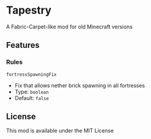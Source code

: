 # Tapestry

A Fabric-Carpet-like mod for old Minecraft versions

## Features

### Rules

`fortressSpawningFix`
* Fix that allows nether brick spawning in all fortresses
* Type: `boolean`
* Default: `false`

## License

This mod is available under the MIT License
